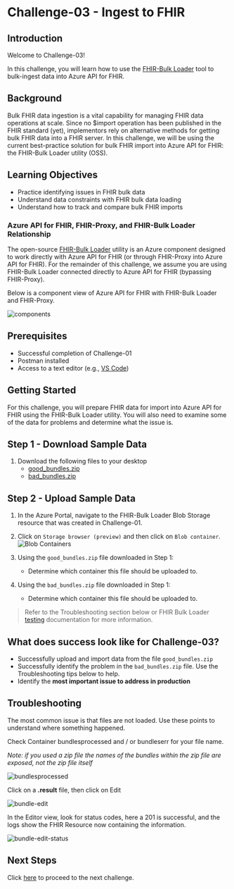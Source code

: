# Challenge-03 - Ingest to FHIR

## Introduction

Welcome to Challenge-03!

In this challenge, you will learn how to use the [FHIR-Bulk Loader](https://github.com/microsoft/fhir-loader) tool to bulk-ingest data into Azure API for FHIR.

## Background

Bulk FHIR data ingestion is a vital capability for managing FHIR data operations at scale. Since no $import operation has been published in the FHIR standard (yet), implementors rely on alternative methods for getting bulk FHIR data into a FHIR server. In this challenge, we will be using the current best-practice solution for bulk FHIR import into Azure API for FHIR: the FHIR-Bulk Loader utility (OSS).

## Learning Objectives

+ Practice identifying issues in FHIR bulk data
+ Understand data constraints with FHIR bulk data loading
+ Understand how to track and compare bulk FHIR imports

### Azure API for FHIR, FHIR-Proxy, and FHIR-Bulk Loader Relationship 
The open-source [FHIR-Bulk Loader](https://github.com/microsoft/fhir-loader) utility is an Azure component designed to work directly with Azure API for FHIR (or through FHIR-Proxy into Azure API for FHIR). For the remainder of this challenge, we assume you are using FHIR-Bulk Loader connected directly to Azure API for FHIR (bypassing FHIR-Proxy).

Below is a component view of Azure API for FHIR with FHIR-Bulk Loader and FHIR-Proxy.  

![components](./media/components.png)


## Prerequisites
+ Successful completion of Challenge-01
+ Postman installed
+ Access to a text editor (e.g., [VS Code](https://code.visualstudio.com/))

## Getting Started
For this challenge, you will prepare FHIR data for import into Azure API for FHIR using the FHIR-Bulk Loader utility. You will also need to examine some of the data for problems and determine what the issue is.


## Step 1 - Download Sample Data

1. Download the following files to your desktop
    + [good_bundles.zip](/docs/assets/zip/good_bundles.zip)
    + [bad_bundles.zip](/docs/assets/zip/bad_bundles.zip)

## Step 2 - Upload Sample Data

1. In the Azure Portal, navigate to the FHIR-Bulk Loader Blob Storage resource that was created in Challenge-01.

2. Click on `Storage browser (preview)` and then click on `Blob container`.
![Blob Containers](./media/portal-browser-container.png)  

3. Using the `good_bundles.zip` file downloaded in Step 1:
    + Determine which container this file should be uploaded to.

4. Using  the `bad_bundles.zip` file downloaded in Step 1:
    + Determine which container this file should be uploaded to.

> Refer to the Troubleshooting section below or FHIR Bulk Loader [testing](https://github.com/microsoft/fhir-loader/blob/main/docs/testing.md) documentation for more information.


## What does success look like for Challenge-03?

+ Successfully upload and import data from the file `good_bundles.zip`
+ Successfully identify the problem in the `bad_bundles.zip` file.  Use the Troubleshooting tips below to help. 
+ Identify the **most important issue to address in production**

## Troubleshooting 
The most common issue is that files are not loaded.  Use these points to understand where something happened. 

Check Container bundlesprocessed and / or bundleserr for your file name.  

_Note: if you used a zip file the names of the bundles within the zip file are exposed, not the zip file itself_

![bundlesprocessed](./media/bundlesprocessed.png)

Click on a **.result** file, then click on Edit

![bundle-edit](./media/bundle-edit.png)

In the Editor view, look for status codes, here a 201 is successful, and the logs show the FHIR Resource now containing the information. 

![bundle-edit-status](./media/bundle-edit-status.png)

## Next Steps

Click [here](../Challenge-04/Readme.md) to proceed to the next challenge.
